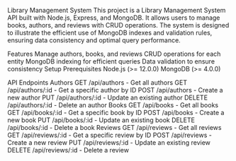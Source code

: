 Library Management System
This project is a Library Management System API built with Node.js, Express, and MongoDB. It allows users to manage books, authors, and reviews with CRUD operations. The system is designed to illustrate the efficient use of MongoDB indexes and validation rules, ensuring data consistency and optimal query performance.

Features
Manage authors, books, and reviews
CRUD operations for each entity
MongoDB indexing for efficient queries
Data validation to ensure consistency
Setup
Prerequisites
Node.js (>= 12.0.0)
MongoDB (>= 4.0.0)



API Endpoints
Authors
GET /api/authors - Get all authors
GET /api/authors/:id - Get a specific author by ID
POST /api/authors - Create a new author
PUT /api/authors/:id - Update an existing author
DELETE /api/authors/:id - Delete an author
Books
GET /api/books - Get all books
GET /api/books/:id - Get a specific book by ID
POST /api/books - Create a new book
PUT /api/books/:id - Update an existing book
DELETE /api/books/:id - Delete a book
Reviews
GET /api/reviews - Get all reviews
GET /api/reviews/:id - Get a specific review by ID
POST /api/reviews - Create a new review
PUT /api/reviews/:id - Update an existing review
DELETE /api/reviews/:id - Delete a review